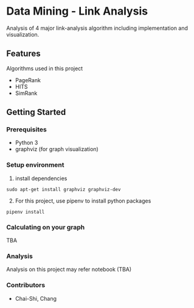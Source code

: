 # Data Mining - Link Analysis
Analysis of 4 major link-analysis algorithm including implementation and visualization.

## Features
Algorithms used in this project
* PageRank
* HITS
* SimRank

## Getting Started

### Prerequisites
* Python 3
* graphviz (for graph visualization)

### Setup environment

1. install dependencies
```
sudo apt-get install graphviz graphviz-dev
```

2. For this project, use pipenv to install python packages
```
pipenv install
```

### Calculating on your graph

TBA

### Analysis

Analysis on this project may refer notebook (TBA)

### Contributors
* Chai-Shi, Chang
